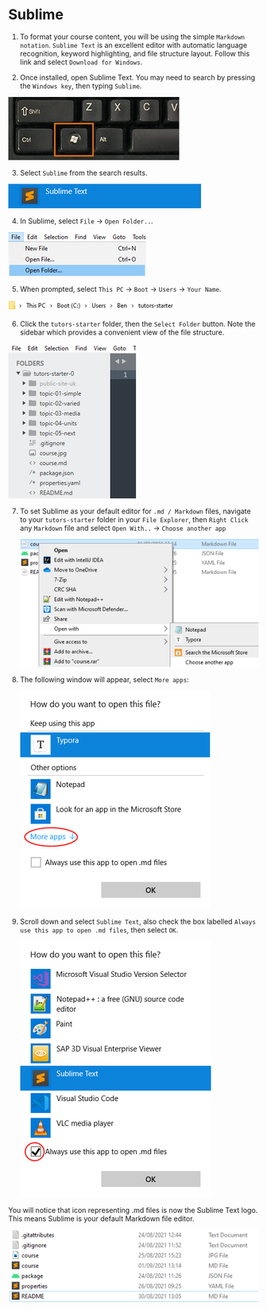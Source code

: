 # Sublime

1. To format your course content, you will be using the simple `Markdown notation`. `Sublime Text` is an excellent editor with automatic language recognition, keyword highlighting, and file structure layout. Follow this link and select `Download for Windows`.

2. Once installed, open Sublime Text. You may need to search by pressing the `Windows key`, then typing `Sublime`.

  ![The Windows Key](img/windows-keyboard.jpg)

3. Select `Sublime` from the search results. 

  ![Sublime Logo](img/17-search-for-sub.png)

4. In Sublime, select `File` -> `Open Folder..`.

  ![Open Folder Menu](img/18-sublime-open-folder.png)

5. When prompted, select `This PC` -> `Boot` -> `Users` -> `Your Name`.

  ![Path to Tutors](img/3-path.png)

6. Click the `tutors-starter` folder, then the `Select Folder` button. Note the sidebar which provides a convenient view of the file structure.

  ![Sublime Sidebar](img/20-sublime-sidebar.png)

7. To set Sublime as your default editor for `.md / Markdown` files, navigate to your `tutors-starter` folder in your `File Explorer`, then `Right Click` any `Markdown` file and select `Open With..` -> `Choose another app`

    ![Open With](img/openwith.png)

8. The following window will appear, select `More apps`:

    ![More Apps](img/moreapps.png)

9. Scroll down and select `Sublime Text`, also check the box labelled `Always use this app to open .md files`, then select `OK`.

    ![Make Default](img/chosen.png)

You will notice that icon representing .md files is now the Sublime Text logo. This means Sublime is your default Markdown file editor.

![Icon Changed](img/fin.png)       
